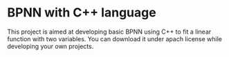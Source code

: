 # BPNN with C++ language
This project is aimed at developing basic BPNN using C++ to fit a linear function with two variables.
You can download it under apach license while developing your own projects.

